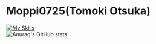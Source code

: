 # Moppi0725(Tomoki Otsuka)
[![My Skills](https://skillicons.dev/icons?i=js,html,css,php,go,py)](https://skillicons.dev)  
![Anurag's GitHub stats](https://github-readme-stats.vercel.app/api?username=Moppi0725&show_icons=true&theme=cobalt)  



<!--
**Moppi0725/Moppi0725** is a ✨ _special_ ✨ repository because its `README.md` (this file) appears on your GitHub profile.

Here are some ideas to get you started:

- 🔭 I’m currently working on ...
- 🌱 I’m currently learning ...
- 👯 I’m looking to collaborate on ...
- 🤔 I’m looking for help with ...
- 💬 Ask me about ...
- 📫 How to reach me: ...
- 😄 Pronouns: ...
- ⚡ Fun fact: ...
-->
